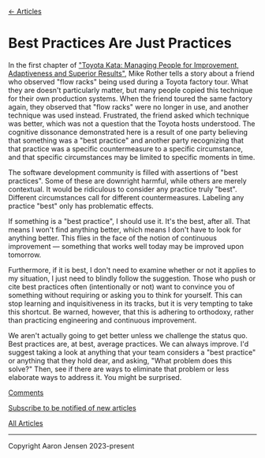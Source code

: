 [← Articles](README.md#articles)

# Best Practices Are Just Practices

In the first chapter of ["Toyota Kata: Managing People for Improvement, Adaptiveness and Superior Results"](https://www.amazon.com/Toyota-Kata-Managing-Improvement-Adaptiveness/dp/0071635238), Mike Rother tells a story about a friend who observed "flow racks" being used during a Toyota factory tour. What they are doesn't particularly matter, but many people copied this technique for their own production systems. When the friend toured the same factory again, they observed that "flow racks" were no longer in use, and another technique was used instead. Frustrated, the friend asked which technique was better, which was not a question that the Toyota hosts understood. The cognitive dissonance demonstrated here is a result of one party believing that something was a "best practice" and another party recognizing that that practice was a specific countermeasure to a specific circumstance, and that specific circumstances may be limited to specific moments in time.

The software development community is filled with assertions of "best practices". Some of these are downright harmful, while others are merely contextual. It would be ridiculous to consider any practice truly "best". Different circumstances call for different countermeasures. Labeling any practice "best" only has problematic effects.

If something is a "best practice", I should use it. It's the best, after all. That means I won't find anything better, which means I don't have to look for anything better. This flies in the face of the notion of continuous improvement &mdash; something that works well today may be improved upon tomorrow.

Furthermore, if it is best, I don't need to examine whether or not it applies to my situation, I just need to blindly follow the suggestion. Those who push or cite best practices often (intentionally or not) want to convince you of something without requiring or asking you to think for yourself. This can stop learning and inquisitiveness in its tracks, but it is very tempting to take this shortcut. Be warned, however, that this is adhering to orthodoxy, rather than practicing engineering and continuous improvement.

We aren't actually going to get better unless we challenge the status quo. Best practices are, at best, average practices. We can always improve. I'd suggest taking a look at anything that your team considers a "best practice" or anything that they hold dear, and asking, "What problem does this solve?" Then, see if there are ways to eliminate that problem or less elaborate ways to address it. You might be surprised.

[Comments](https://github.com/aaronjensen/software-development/discussions/2)

[Subscribe to be notified of new articles](https://github.com/aaronjensen/software-development/discussions/8)

[All Articles](https://github.com/aaronjensen/software-development/blob/master/README.md#articles)

---

Copyright Aaron Jensen 2023-present
